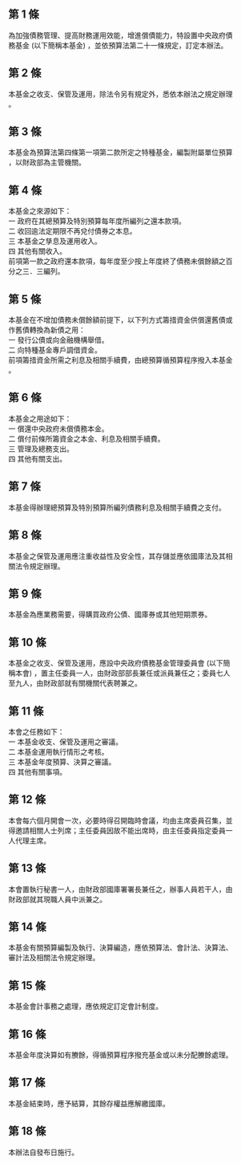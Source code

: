 第 1 條
-------
為加強債務管理、提高財務運用效能，增進償債能力，特設置中央政府債  
務基金 (以下簡稱本基金) ，並依預算法第二十一條規定，訂定本辦法。

第 2 條
-------
本基金之收支、保管及運用，除法令另有規定外，悉依本辦法之規定辦理  
。

第 3 條
-------
本基金為預算法第四條第一項第二款所定之特種基金，編製附屬單位預算  
，以財政部為主管機關。

第 4 條
-------
本基金之來源如下：  
一  政府在其總預算及特別預算每年度所編列之還本款項。  
二  收回逾法定期限不再兌付債券之本息。  
三  本基金之孳息及運用收入。  
四  其他有關收入。  
前項第一款之政府還本款項，每年度至少按上年度終了債務未償餘額之百  
分之三．三編列。

第 5 條
-------
本基金在不增加債務未償餘額前提下，以下列方式籌措資金供償還舊債或  
作舊債轉換為新債之用：  
一  發行公債或向金融機構舉借。  
二  向特種基金專戶調借資金。  
前項籌措資金所需之利息及相關手續費，由總預算循預算程序撥入本基金  
。

第 6 條
-------
本基金之用途如下：  
一  償還中央政府未償債務本金。  
二  償付前條所籌資金之本金、利息及相關手續費。  
三  管理及總務支出。  
四  其他有關支出。

第 7 條
-------
本基金得辦理總預算及特別預算所編列債務利息及相關手續費之支付。

第 8 條
-------
本基金之保管及運用應注重收益性及安全性，其存儲並應依國庫法及其相  
關法令規定辦理。

第 9 條
-------
本基金為應業務需要，得購買政府公債、國庫券或其他短期票券。

第 10 條
--------
本基金之收支、保管及運用，應設中央政府債務基金管理委員會 (以下簡  
稱本會) ，置主任委員一人，由財政部部長兼任或派員兼任之；委員七人  
至九人，由財政部就有關機關代表聘兼之。

第 11 條
--------
本會之任務如下：  
一  本基金收支、保管及運用之審議。  
二  本基金運用執行情形之考核。  
三  本基金年度預算、決算之審議。  
四  其他有關事項。

第 12 條
--------
本會每六個月開會一次，必要時得召開臨時會議，均由主席委員召集，並  
得邀請相關人士列席；主任委員因故不能出席時，由主任委員指定委員一  
人代理主席。

第 13 條
--------
本會置執行秘書一人，由財政部國庫署署長兼任之，辦事人員若干人，由  
財政部就其現職人員中派兼之。

第 14 條
--------
本基金有關預算編製及執行、決算編造，應依預算法、會計法、決算法、  
審計法及相關法令規定辦理。

第 15 條
--------
本基金會計事務之處理，應依規定訂定會計制度。

第 16 條
--------
本基金年度決算如有賸餘，得循預算程序撥充基金或以未分配賸餘處理。

第 17 條
--------
本基金結束時，應予結算，其餘存權益應解繳國庫。

第 18 條
--------
本辦法自發布日施行。

